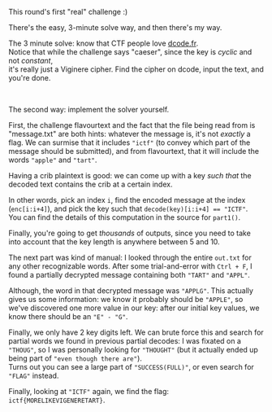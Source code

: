 
This round's first "real" challenge :)


There's the easy, 3-minute solve way, and then there's my way.

The 3 minute solve: know that CTF people love 
[dcode.fr](https://www.dcode.fr/vigenere-cipher). <br>
Notice that while the challenge says "caeser", since the key is _cyclic_ and not _constant_, <br>
it's really just a Viginere cipher. Find the cipher on dcode, input the text, and you're done.

<br>

The second way: implement the solver yourself.

First, the challenge flavourtext and the fact that the file being read from is "message.txt" are
both hints: whatever the message is, it's not _exactly_ a flag. We can surmise that it includes
`"ictf"` (to convey which part of the message should be submitted), and from flavourtext, that it
will include the words `"apple"` and `"tart"`. 

Having a crib plaintext is good: we can come up with a key _such that_ the decoded text
contains the crib at a certain index.

In other words, pick an index `i`, find the encoded message at the index (`enc[i:i+4]`), and 
pick the key such that `decode(key)[i:i+4] == "ICTF"`. <br>
You can find the details of this computation in the source for `part1()`.

Finally, you're going to get _thousands_ of outputs, since you need to take into account that 
the key length is anywhere between 5 and 10.

The next part was kind of manual: I looked through the entire `out.txt` for any other recognizable
words. After some trial-and-error with `Ctrl + F`, I found a partially decrypted message
containing both `"TART"` and `"APPL"`.

Although, the word in that decrypted message was `"APPLG"`. This actually gives us some information:
we know it probably should be `"APPLE"`, so we've discovered one more value in our key: after our 
initial key values, we know there should be an `"E" - "G"`.

Finally, we only have 2 key digits left. We can brute force this and search for partial words
we found in previous partial decodes: I was fixated on a `"THOUG"`, so I was personally looking
for `"THOUGHT"` (but it actually ended up being part of `"even though there are"`). <br>
Turns out you can see a large part of `"SUCCESS(FULL)"`, or even search for `"FLAG"` instead.

Finally, looking at `"ICTF"` again, we find the flag: `ictf{MORELIKEVIGENERETART}`.

